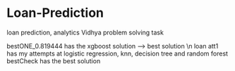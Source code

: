 # Loan-Prediction
loan prediction, analytics Vidhya problem solving task


bestONE_0.819444 has the xgboost solution --> best solution \n
loan att1 has my attempts at logistic regression, knn, decision tree and random forest
bestCheck has the best solution

